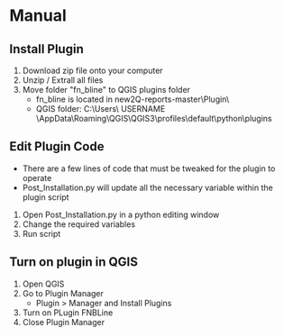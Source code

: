 # Manual

## Install Plugin
1. Download zip file onto your computer
2. Unzip / Extrall all files
3. Move folder "fn_bline" to QGIS plugins folder
   * fn_bline is located in new2Q-reports-master\Plugin\
   * QGIS folder: C:\Users\ USERNAME \AppData\Roaming\QGIS\QGIS3\profiles\default\python\plugins

## Edit Plugin Code
  * There are a few lines of code that must be tweaked for the plugin to operate
  * Post_Installation.py will update all the necessary variable within the plugin script
1. Open Post_Installation.py in a python editing window
2. Change the required variables
3. Run script

## Turn on plugin in QGIS
1. Open QGIS
2. Go to Plugin Manager
   * Plugin > Manager and Install Plugins
3. Turn on PLugin FNBLine 
4. Close Plugin Manager